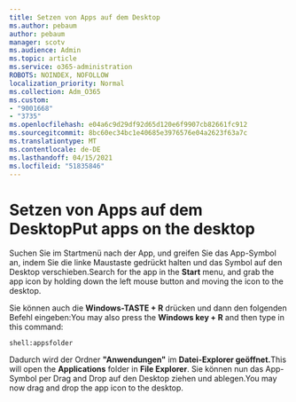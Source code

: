 ```yaml
---
title: Setzen von Apps auf dem Desktop
ms.author: pebaum
author: pebaum
manager: scotv
ms.audience: Admin
ms.topic: article
ms.service: o365-administration
ROBOTS: NOINDEX, NOFOLLOW
localization_priority: Normal
ms.collection: Adm_O365
ms.custom:
- "9001668"
- "3735"
ms.openlocfilehash: e04a6c9d29df92d65d120e6f9907cb82661fc912
ms.sourcegitcommit: 8bc60ec34bc1e40685e3976576e04a2623f63a7c
ms.translationtype: MT
ms.contentlocale: de-DE
ms.lasthandoff: 04/15/2021
ms.locfileid: "51835846"
---
```

# <a name="put-apps-on-the-desktop"></a><span data-ttu-id="35b21-102">Setzen von Apps auf dem Desktop</span><span class="sxs-lookup"><span data-stu-id="35b21-102">Put apps on the desktop</span></span>

<span data-ttu-id="35b21-103">Suchen Sie im  Startmenü nach der App, und greifen Sie das App-Symbol an, indem Sie die linke Maustaste gedrückt halten und das Symbol auf den Desktop verschieben.</span><span class="sxs-lookup"><span data-stu-id="35b21-103">Search for the app in the **Start** menu, and grab the app icon by holding down the left mouse button and moving the icon to the desktop.</span></span>

<span data-ttu-id="35b21-104">Sie können auch die **Windows-TASTE + R** drücken und dann den folgenden Befehl eingeben:</span><span class="sxs-lookup"><span data-stu-id="35b21-104">You may also press the **Windows key + R** and then type in this command:</span></span>

`shell:appsfolder`

<span data-ttu-id="35b21-105">Dadurch wird der Ordner **"Anwendungen"** im **Datei-Explorer geöffnet.**</span><span class="sxs-lookup"><span data-stu-id="35b21-105">This will open the **Applications** folder in **File Explorer**.</span></span> <span data-ttu-id="35b21-106">Sie können nun das App-Symbol per Drag and Drop auf den Desktop ziehen und ablegen.</span><span class="sxs-lookup"><span data-stu-id="35b21-106">You may now drag and drop the app icon to the desktop.</span></span>
